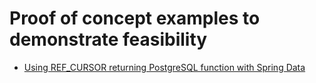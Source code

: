 # Proof of concept examples to demonstrate feasibility

- [Using REF_CURSOR returning PostgreSQL function with Spring Data](spring-data-postgresql-refcursor/README.md)

